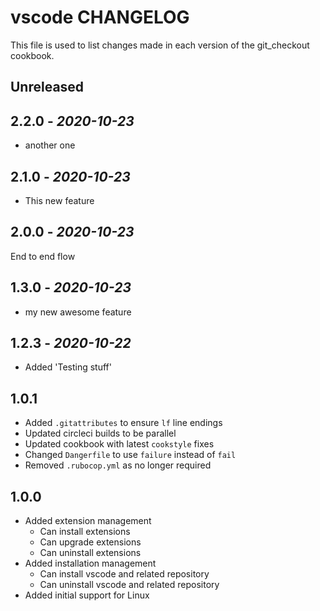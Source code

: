 # vscode CHANGELOG

This file is used to list changes made in each version of the git_checkout cookbook.

## Unreleased

## 2.2.0 - *2020-10-23* 

- another one

## 2.1.0 - *2020-10-23*

- This new feature

## 2.0.0 - *2020-10-23*

End to end flow

## 1.3.0 - *2020-10-23*

- my new awesome feature

## 1.2.3 - *2020-10-22*

- Added 'Testing stuff'

## 1.0.1

- Added `.gitattributes` to ensure `lf` line endings
- Updated circleci builds to be parallel
- Updated cookbook with latest `cookstyle` fixes
- Changed `Dangerfile` to use `failure` instead of `fail`
- Removed `.rubocop.yml` as no longer required

## 1.0.0

- Added extension management
  - Can install extensions
  - Can upgrade extensions
  - Can uninstall extensions
- Added installation management
  - Can install vscode and related repository
  - Can uninstall vscode and related repository
- Added initial support for Linux
